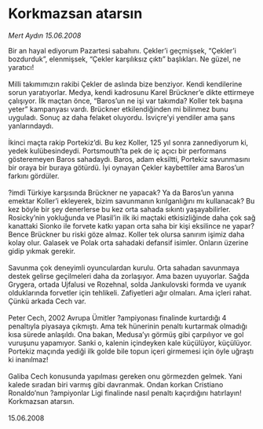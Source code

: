 # Korkmazsan atarsın

*Mert Aydın 15.06.2008*

<div class="taraf_structure_2col_1zq">
<div class="margen_n">



 <p>Bir an hayal ediyorum Pazartesi sabahını. Çekler’i geçmişsek, “Çekler’i bozdurduk”, elenmişsek, “Çekler karşılıksız çıktı” başlıkları. Ne güzel, ne yaratıcı!<br/>
<br/>
Milli takımımızın rakibi Çekler de aslında bize benziyor. Kendi kendilerine sorun yaratıyorlar. Medya, kendi kadrosunu Karel Brückner’e dikte ettirmeye çalışıyor. İlk maçtan önce, “Baros’un ne işi var takımda? Koller tek başına yeter” kampanyası vardı. Brückner etkilendiğinden mi bilinmez bunu uyguladı. Sonuç az daha felaket oluyordu. İsviçre’yi yendiler ama şans yanlarındaydı.<br/>
<br/>
İkinci maçta rakip Portekiz’di. Bu kez Koller, 125 yıl sonra zannediyorum ki, yedek kulübesindeydi. Portsmouth’ta pek de iç açıcı bir performans gösteremeyen Baros sahadaydı. Baros, adam eksiltti, Portekiz savunmasını bir oraya bir buraya götürdü. İyi oynayan Çekler kaybettiler ama Baros’un farkını gördüler.<br/>
<br/>
?imdi Türkiye karşısında Brückner ne yapacak? Ya da Baros’un yanına emektar Koller’i ekleyerek, bizim savunmanın kırılganlığını mı kullanacak? Bu kez böyle bir şey denerlerse bu kez orta sahada sıkıntı yaşayabilirler. Rosicky’nin yokluğunda ve Plasil’in ilk iki maçtaki etkisizliğinde daha çok sağ kanattaki Sionko ile forvete katkı yapan orta saha bir kişi eksilince ne yapar? Bence Brückner bu riski göze almaz. Koller tek olursa sanırım işimiz daha kolay olur. Galasek ve Polak orta sahadaki defansif isimler. Onların üzerine gidip yıkmak gerekir.<br/>
<br/>
Savunma çok deneyimli oyunculardan kurulu. Orta sahadan savunmaya destek gelirse geçilmeleri daha da zorlaşıyor. Ama bazen uyuyorlar. Sağda Grygera, ortada Ujfalusi ve Rozehnal, solda Jankulovski formda ve uyanık olduklarında forvetler için tehlikeli. Zafiyetleri ağır olmaları. Ama içleri rahat. Çünkü arkada Cech var.<br/>
<br/>
Peter Cech, 2002 Avrupa Ümitler ?ampiyonası finalinde kurtardığı 4 penaltıyla piyasaya çıkmıştı. Ama tek hünerinin penaltı kurtarmak olmadığı kısa sürede anlaşıldı. Ona bakan, Medusa’yı görmüş gibi çarpılıyor ve gol vuruşunu yapamıyor. Sanki o, kalenin içindeyken kale küçülüyor, küçülüyor. Portekiz maçında yediği ilk golde bile topun içeri girmemesi için öyle uğraştı ki inanılmaz!<br/>
<br/>
Galiba Cech konusunda yapılması gereken onu görmezden gelmek. Yani kalede sıradan biri varmış gibi davranmak. Ondan korkan Cristiano Ronaldo’nun ?ampiyonlar Ligi finalinde nasıl penaltı kaçırdığını hatırlayın! Korkmazsan atarsın.<br/>
<br/>
15.06.2008</p>

<br/>


<div id="taraf_not">
</div>

</div>


</div>
